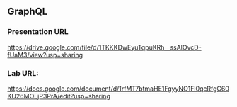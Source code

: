 ## GraphQL

### Presentation URL
https://drive.google.com/file/d/1TKKKDwEyuTqpuKRh__ssAlOvcD-fUaM3/view?usp=sharing

### Lab URL:

https://docs.google.com/document/d/1rfMT7btmaHE1FgyyNO1Fl0qcRfgC60KU26MOLjP3PrA/edit?usp=sharing

